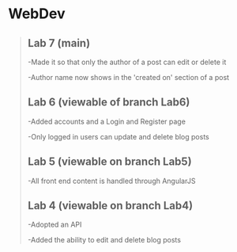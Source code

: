 # WebDev
>## Lab 7 (main)
>-Made it so that only the author of a post can edit or delete it
>
>-Author name now shows in the 'created on' section of a post 
>## Lab 6 (viewable of branch Lab6)
>-Added accounts and a Login and Register page
>
>-Only logged in users can update and delete blog posts
>
>## Lab 5 (viewable on branch Lab5)
>-All front end content is handled through AngularJS
>
>## Lab 4 (viewable on branch Lab4)
>-Adopted an API
>
>-Added the ability to edit and delete blog posts
